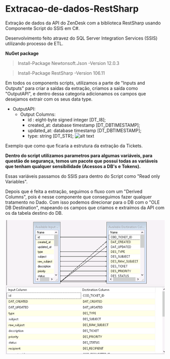 # Extracao-de-dados-RestSharp

Extração de dados da API do ZenDesk com a biblioteca RestSharp usando Componente Script do SSIS em C#.

Desenvolvimento feito atravez do SQL Server Integration Services (SSIS) utilizando processo de ETL.

**NuGet package**
>Install-Package Newtonsoft.Json -Version 12.0.3

>Install-Package RestSharp -Version 106.11


Em todos os components scripts, utilizamos a parte de "Inputs and Outputs" para criar a saídas da extração, criamos a saída como "OutputAPI", e dentro dessa categoria adicionamos os campos que desejamos extrair com os seus data type.

* OutputAPI:
  * Output Columns:
    * id : eight-byte signed integer [DT_I8];
    * created_at: database timestamp [DT_DBTIMESTAMP];
    * updated_at: database timestamp [DT_DBTIMESTAMP];
    * type: string [DT_STR];
![alt text](https://github.com/pedrogfx/Extracao-de-dados-RestSharp/blob/master/ZENDESK/TICKETS/Print%20output%20example.png)
    
Exemplo que como que ficaria a estrutura da extração da Tickets.

**Dentro do script utilizamos parametros para algumas variáveis, para questão de segurança, temos um pacote que possui todas as variáveis que tenham qualquer sensibilidade (Acessos a DB's e Tokens).**

Essas variáveis passamos do SSIS para dentro do Script como "Read only Variables".

Depois que é feita a extração, seguimos o fluxo com um "Derived Columns", pois é nesse componente que conseguimos fazer qualquer tratamento no Dado. Com isso podemos direcionar para o DB com o "OLE DB Destination", mapeando os campos que criamos e extraímos da API com os da tabela destino do DB.
		
![alt text](https://github.com/pedrogfx/Extracao-RestSharp/blob/master/ZENDESK/TICKETS/Print%20destination%20example.png)
